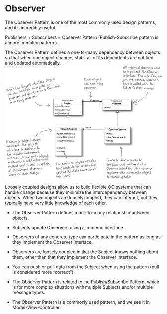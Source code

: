 # Observer
The Observer Pattern is one of the most commonly used design patterns, and it’s incredibly useful. 

Publishers + Subscribers = Observer Pattern (Publish-Subscribe pattern is a more complex pattern )

The Observer Pattern defines a one-to-many dependency between objects so that when one object changes state, all of its dependents are notified and updated automatically. ![alt text](image.png)

Loosely coupled designs allow us to build flexible OO systems that can handle change because they minimize the interdependency between objects. When two objects are loosely coupled, they can interact, but they typically have very little knowledge of each other. 

* The Observer Pattern defines a one-to-many relationship between objects.

* Subjects update Observers using a common interface.

* Observers of any concrete type can participate in the pattern as long as they implement the Observer interface.

* Observers are loosely coupled in that the Subject knows nothing about them, other than that they implement the Observer interface.

* You can push or pull data from the Subject when using the pattern (pull is considered more “correct”).

* The Observer Pattern is related to the Publish/Subscribe Pattern, which is for more complex situations with multiple Subjects and/or multiple message types.

* The Observer Pattern is a commonly used pattern, and we see it in Model-View-Controller.